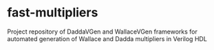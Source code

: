 # fast-multipliers
Project repository of DaddaVGen and WallaceVGen frameworks for automated generation of Wallace and Dadda multipliers in Verilog HDL
